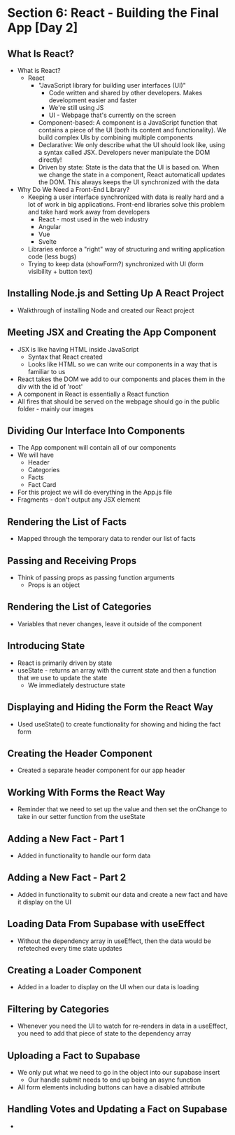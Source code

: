 # Section 6: React - Building the Final App [Day 2]

## What Is React?
- What is React? 
  - React 
    - "JavaScript library for building user interfaces (UI)"
      - Code written and shared by other developers. Makes development easier and faster 
      - We're still using JS 
      - UI - Webpage that's currently on the screen 
    - Component-based: A component is a JavaScript function that contains a piece of the UI (both its content and functionality). We build complex UIs by combining multiple components 
    - Declarative: We only describe what the UI should look like, using a syntax called JSX. Developers never manipulate the DOM directly!
    - Driven by state: State is the data that the UI is based on. When we change the state in a component, React automaticall updates the DOM. This always keeps the UI synchronized with the data 
- Why Do We Need a Front-End Library? 
  - Keeping a user interface synchronized with data is really hard and a lot of work in big applications. Front-end libraries solve this problem and take hard work away from developers 
    - React - most used in the web industry 
    - Angular 
    - Vue 
    - Svelte 
  - Libraries enforce a "right" way of structuring and writing application code (less bugs)
  - Trying to keep data (showForm?) synchronized with UI (form visibility + button text)

## Installing Node.js and Setting Up A React Project
- Walkthrough of installing Node and created our React project 

## Meeting JSX and Creating the App Component
- JSX is like having HTML inside JavaScript 
  - Syntax that React created
  - Looks like HTML so we can write our components in a way that is familiar to us 
- React takes the DOM we add to our components and places them in the div with the id of 'root'
- A component in React is essentially a React function 
- All fires that should be served on the webpage should go in the public folder - mainly our images

## Dividing Our Interface Into Components
- The App component will contain all of our components 
- We will have 
  - Header 
  - Categories 
  - Facts 
  - Fact Card 
- For this project we will do everything in the App.js file 
- Fragments - don't output any JSX element 

## Rendering the List of Facts
- Mapped through the temporary data to render our list of facts

## Passing and Receiving Props
- Think of passing props as passing function arguments 
  - Props is an object 

## Rendering the List of Categories
- Variables that never changes, leave it outside of the component 

## Introducing State
- React is primarily driven by state 
- useState - returns an array with the current state and then a function that we use to update the state 
  - We immediately destructure state 

## Displaying and Hiding the Form the React Way
- Used useState() to create functionality for showing and hiding the fact form 

## Creating the Header Component
- Created a separate header component for our app header 

## Working With Forms the React Way
- Reminder that we need to set up the value and then set the onChange to take in our setter function from the useState

## Adding a New Fact - Part 1
- Added in functionality to handle our form data 

## Adding a New Fact - Part 2
- Added in functionality to submit our data and create a new fact and have it display on the UI 

## Loading Data From Supabase with useEffect
- Without the dependency array in useEffect, then the data would be refeteched every time state updates 

## Creating a Loader Component
- Added in a loader to display on the UI when our data is loading 

## Filtering by Categories
- Whenever you need the UI to watch for re-renders in data in a useEffect, you need to add that piece of state to the dependency array 

## Uploading a Fact to Supabase
- We only put what we need to go in the object into our supabase insert 
  - Our handle submit needs to end up being an async function 
- All form elements including buttons can have a disabled attribute 

## Handling Votes and Updating a Fact on Supabase
- 